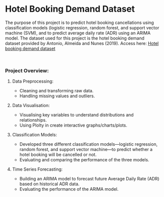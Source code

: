 # Hotel Booking Demand Dataset
The purpose of this project is to predict hotel booking cancellations using classification models (logistic regression, random forest, and support vector machine (SVM), and to predict average daily rate (ADR) using an ARIMA model. The dataset used for this project is the hotel booking demand dataset provided by Antonio, Almeida and Nunes (2019). Access here: [Hotel booking demand dataset](https://www.kaggle.com/datasets/jessemostipak/hotel-booking-demand/data)

<br>

### Project Overview:
1. Data Preprocessing:
   - Cleaning and transforming raw data.
    - Handling missing values and outliers.

2. Data Visualisation:
   - Visualising key variables to understand distributions and relationships.
   - Using Plolty in create interactive graphs/charts/plots.

3. Classification Models:
   - Developed three different classification models—logistic regression, random forest, and support vector machine—to predict whether a hotel booking will be cancelled or not.
   - Evaluating and comparing the performance of the three models.

4. Time Series Forecasting:
    - Building an ARIMA model to forecast future Average Daily Rate (ADR) based on historical ADR data.
    - Evaluating the performance of the ARIMA model.

